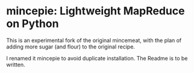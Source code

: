 mincepie: Lightweight MapReduce on Python
============================================

This is an experimental fork of the original mincemeat, with the plan of adding more sugar (and flour) to the original recipe.

I renamed it mincepie to avoid duplicate installation. The Readme is to be written.


